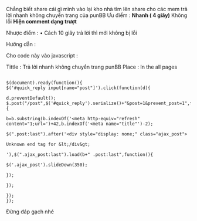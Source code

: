 Chẳng biết share cái gì mình vào lại kho nhà tìm lên share cho các mem trả lời nhanh không chuyển trang của punBB
Ưu điểm :
**Nhanh ( 4 giây)** Không lỗi
**Hiện comment dạng trượt**

Nhược điểm :
• Cách 10 giây trả lời thì mới không bị lỗi

Hướng dẫn :

Cho code này vào javascript :

Tittle : Trả lời nhanh không chuyển trang punBB
Place : In the all pages


```

$(document).ready(function(){
$('#quick_reply input[name="post"]').click(function(d){

d.preventDefault();
$.post("/post",$('#quick_reply').serialize()+"&post=1&prevent_post=1",function(b){

b=b.substring(b.indexOf('<meta http-equiv="refresh" content="1;url=')+42,b.indexOf('<meta name="title"')-2);

$(".post:last").after('<div style="display: none;" class="ajax_post">

Unknown end tag for &lt;/div&gt;

'),$(".ajax_post:last").load(b+" .post:last",function(){

$('.ajax_post').slideDown(350);

});

});

});
});

```

Đừng đáp gạch nhé